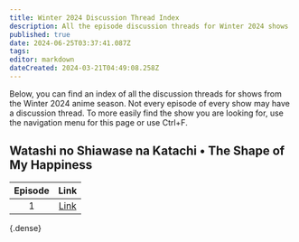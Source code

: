 ```yaml
---
title: Winter 2024 Discussion Thread Index
description: All the episode discussion threads for Winter 2024 shows
published: true
date: 2024-06-25T03:37:41.087Z
tags: 
editor: markdown
dateCreated: 2024-03-21T04:49:08.258Z
---
```


Below, you can find an index of all the discussion threads for shows from the Winter 2024 anime season. Not every episode of every show may have a discussion thread. To more easily find the show you are looking for, use the navigation menu for this page or use Ctrl+F.

## Watashi no Shiawase na Katachi • The Shape of My Happiness

Episode|Link
:-:|:-:
1|[Link](https://ani.social/post/7379264)
{.dense}

